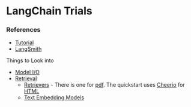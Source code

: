 # LangChain Trials

### References

- [Tutorial](https://js.langchain.com/docs/get_started/quickstart)
- [LangSmith](https://smith.langchain.com/o/714f0f6e-4bcf-5d68-bac9-a66b2a4643b2/)



Things to Look into

- [Model I/O](https://js.langchain.com/docs/modules/model_io)
- [Retrieval](https://js.langchain.com/docs/modules/data_connection/)
  - [Retrievers](https://js.langchain.com/docs/modules/data_connection/retrievers/) - There is one for [pdf](https://js.langchain.com/docs/modules/data_connection/document_loaders/pdf).  The quickstart uses [Cheerio](https://github.com/cheeriojs/cheerio) for [HTML](https://js.langchain.com/docs/get_started/quickstart#retrieval-chain)
  - [Text Embedding Models](https://js.langchain.com/docs/modules/data_connection/text_embedding)

